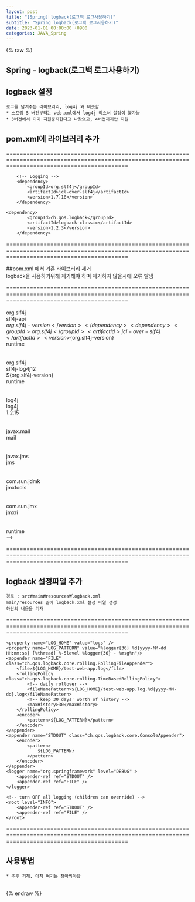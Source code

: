 ```yaml
---  
layout: post  
title: "[Spring] logback(로그백 로그사용하기)"  
subtitle: "Spring logback(로그백 로그사용하기)"  
date: 2023-01-01 00:00:00 +0900  
categories: JAVA_Spring  
---  
```

{% raw %}  
## Spring - logback(로그백 로그사용하기)  
  
## logback 설정  
	로그를 남겨주는 라이브러리, log4j 와 비슷함  
	* 스프링 5 버전부터는 web.xml에서 log4j 리스너 설정이 불가능  
	* 3버전에서 이미 지원중지한다고 나왔었고, 4버전까지만 지원  
  
## pom.xml에 라이브러리 추가  
  
================================================================================================================================================  
  
        <!-- Logging -->  
        <dependency>  
            <groupId>org.slf4j</groupId>  
            <artifactId>jcl-over-slf4j</artifactId>  
            <version>1.7.18</version>  
        </dependency>  
  
	<dependency>  
            <groupId>ch.qos.logback</groupId>  
            <artifactId>logback-classic</artifactId>  
            <version>1.2.3</version>  
        </dependency>  
  
================================================================================================================================================  
  
##pom.xml 에서 기존 라이브러리 제거  
	logback을 사용하기위해 제거해야 하며 제거하지 않을시에 오류 발생  
  
================================================================================================================================================  
                <dependency>  
                    <groupId>org.slf4j</groupId>  
                    <artifactId>slf4j-api</artifactId>  
                    <version>${org.slf4j-version}</version>  
                </dependency>  
                <dependency>  
                    <groupId>org.slf4j</groupId>  
                    <artifactId>jcl-over-slf4j</artifactId>  
                    <version>${org.slf4j-version}</version>  
                    <scope>runtime</scope>  
                </dependency>  
                <dependency>  
                    <groupId>org.slf4j</groupId>  
                    <artifactId>slf4j-log4j12</artifactId>  
                    <version>${org.slf4j-version}</version>  
                    <scope>runtime</scope>  
                </dependency>  
                <dependency>  
                    <groupId>log4j</groupId>  
                    <artifactId>log4j</artifactId>  
                    <version>1.2.15</version>  
                    <exclusions>  
                        <exclusion>  
                            <groupId>javax.mail</groupId>  
                            <artifactId>mail</artifactId>  
                        </exclusion>  
                        <exclusion>  
                            <groupId>javax.jms</groupId>  
                            <artifactId>jms</artifactId>  
                        </exclusion>  
                        <exclusion>  
                            <groupId>com.sun.jdmk</groupId>  
                            <artifactId>jmxtools</artifactId>  
                        </exclusion>  
                        <exclusion>  
                            <groupId>com.sun.jmx</groupId>  
                            <artifactId>jmxri</artifactId>  
                        </exclusion>  
                    </exclusions>  
                    <scope>runtime</scope>  
                </dependency>-->  
  
================================================================================================================================================  
  
## logback 설정파일 추가  
  
	경로 : src₩main₩resources₩logback.xml  
	main/resources 밑에 logback.xml 설정 파일 생성  
	하단의 내용을 기재  
================================================================================================================================================  
  
<?xml version="1.0" encoding="UTF-8"?>  
<configuration scan="true" scanPeriod="30 seconds">  
  
    <property name="LOG_HOME" value="logs" />  
    <property name="LOG_PATTERN" value="%logger{36} %d{yyyy-MM-dd HH:mm:ss} [%thread] %-5level %logger{36} - %msg%n"/>  
    <appender name="FILE" class="ch.qos.logback.core.rolling.RollingFileAppender">  
        <file>${LOG_HOME}/test-web-app.log</file>  
        <rollingPolicy class="ch.qos.logback.core.rolling.TimeBasedRollingPolicy">  
            <!-- daily rollover -->  
            <fileNamePattern>${LOG_HOME}/test-web-app.log.%d{yyyy-MM-dd}.log</fileNamePattern>  
            <!-- keep 30 days' worth of history -->  
            <maxHistory>30</maxHistory>  
        </rollingPolicy>  
        <encoder>  
            <pattern>${LOG_PATTERN}</pattern>  
        </encoder>  
    </appender>  
    <appender name="STDOUT" class="ch.qos.logback.core.ConsoleAppender">  
        <encoder>  
            <pattern>  
                ${LOG_PATTERN}  
            </pattern>  
        </encoder>  
    </appender>  
    <logger name="org.springframework" level="DEBUG" >  
        <appender-ref ref="STDOUT" />  
        <appender-ref ref="FILE" />  
    </logger>  
  
    <!-- turn OFF all logging (children can override) -->  
    <root level="INFO">  
        <appender-ref ref="STDOUT" />  
        <appender-ref ref="FILE" />  
    </root>  
</configuration>  
  
================================================================================================================================================  
  
## 사용방법  
	* 추후 기재, 아직 여기는 찾아봐야함  
  
                                                                                                                                                                                                   
{% endraw %}
